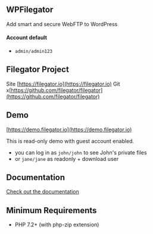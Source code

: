 ## WPFilegator
Add smart and secure WebFTP to WordPress

#### Account default
- `admin/admin123`

## Filegator Project
Site [https://filegator.io](https://filegator.io)
Git x[https://github.com/filegator/filegator](https://github.com/filegator/filegator)

## Demo
[https://demo.filegator.io](https://demo.filegator.io)

This is read-only demo with guest account enabled.
- you can log in as `john/john` to see John's private files
- or `jane/jane` as readonly + download user

## Documentation
[Check out the documentation](https://docs.filegator.io/)

## Minimum Requirements
- PHP 7.2+ (with php-zip extension)
